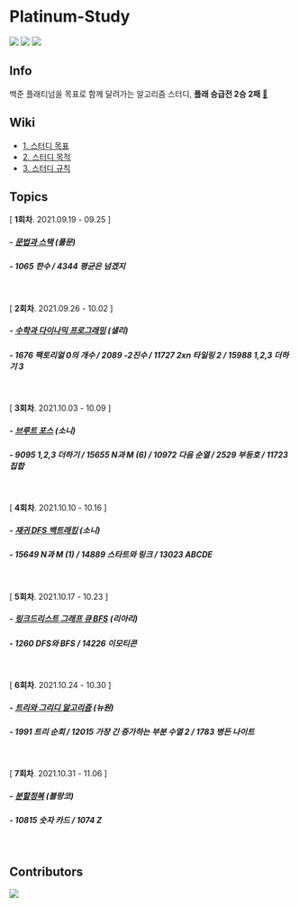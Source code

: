 # Platinum-Study
<span>
    <img src="https://img.shields.io/badge/JAVA-007396?style=flat-square&logo=java&logoColor=white">
    <img src="https://img.shields.io/badge/Kotlin-0095D5?style=flat-square&logo=kotlin&logoColor=white">
    <img src="https://img.shields.io/badge/Python-3776AB?style=flat-square&logo=python&logoColor=white">
</span></br>

## Info
백준 플래티넘을 목표로 함께 달려가는 알고리즘 스터디, **플래 승급전 2승 2패** [👾](https://accurate-market-4f8.notion.site/2-2-87ef6557d0464a1498dd59f5ddf42afe)  

## Wiki
* [1. 스터디 목표](https://github.com/Newon-universe/Algorithm_study/wiki/1.-%EC%8A%A4%ED%84%B0%EB%94%94-%EB%AA%A9%ED%91%9C)
* [2. 스터디 목적](https://github.com/Newon-universe/Algorithm_study/wiki/2.-%EC%8A%A4%ED%84%B0%EB%94%94-%EB%AA%A9%EC%A0%81)
* [3. 스터디 규칙](https://github.com/Newon-universe/Algorithm_study/wiki/3.-%EC%8A%A4%ED%84%B0%EB%94%94-%EA%B7%9C%EC%B9%99)

## Topics
[ **1회차**. 2021.09.19 - 09.25 ]
##### - [문법과 스택](Document/문법과%20스택.md) (풀문)
##### - 1065 한수 / 4344 평균은 넘겠지

<br/>

[ **2회차**. 2021.09.26 - 10.02 ]
##### - [수학과 다이나믹 프로그래밍](Document/수학과%20다이나믹%20프로그래밍.md) (샐리)
##### - 1676 팩토리얼 0의 개수 / 2089 -2진수 / 11727 2xn 타일링 2 / 15988 1,2,3 더하기 3

<br/>

[ **3회차**. 2021.10.03 - 10.09 ]
##### - [브루트 포스](Document/브루트%20포스.md) (소니)
##### - 9095 1,2,3 더하기 / 15655 N과 M (6) / 10972 다음 순열 / 2529 부등호 / 11723 집합

<br/>

[ **4회차**. 2021.10.10 - 10.16 ]
##### - [재귀 DFS 백트래킹](Document/재귀%20DFS%20백트래킹.md) (소니)
##### - 15649 N과 M (1) / 14889 스타트와 링크 / 13023 ABCDE

<br/>

[ **5회차**. 2021.10.17 - 10.23 ]
##### - [링크드리스트 그래프 큐 BFS](Document/링크드리스트%2C%20그래프%2C%20큐%2C%20BFS.md) (리아리)
##### - 1260 DFS와 BFS / 14226 이모티콘

<br/>

[ **6회차**. 2021.10.24 - 10.30 ]
##### - [트리와 그리디 알고리즘](Document/트리와%20그리디%20알고리즘.md) (뉴원)
##### - 1991 트리 순회 / 12015 가장 긴 증가하는 부분 수열 2 / 1783 병든 나이트

<br/>

[ **7회차**. 2021.10.31 - 11.06 ]
##### - [분할정복](Document/) (블랑코)
##### - 10815 숫자 카드 / 1074 Z

</br>

## Contributors
<a href="https://github.com/Newon-universe/Algorithm_study/graphs/contributors">
  <img src="https://contrib.rocks/image?repo=Newon-universe/Algorithm_study" />
</a>
